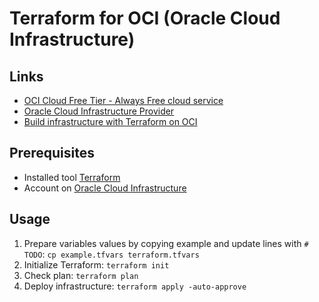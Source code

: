 # Terraform for OCI (Oracle Cloud Infrastructure)

## Links

* [OCI Cloud Free Tier - Always Free cloud service](https://www.oracle.com/uk/cloud/free/#always-free)
* [Oracle Cloud Infrastructure Provider](https://registry.terraform.io/providers/oracle/oci/latest/docs)
* [Build infrastructure with Terraform on OCI](https://developer.hashicorp.com/terraform/tutorials/oci-get-started/oci-build)

## Prerequisites

* Installed tool [Terraform](https://learn.hashicorp.com/tutorials/terraform/install-cli)
* Account on [Oracle Cloud Infrastructure](https://cloud.oracle.com/)
  
## Usage

1. Prepare variables values by copying example and update lines with `# TODO`: `cp example.tfvars terraform.tfvars`
2. Initialize Terraform: `terraform init`
3. Check plan: `terraform plan`
4. Deploy infrastructure: `terraform apply -auto-approve`
